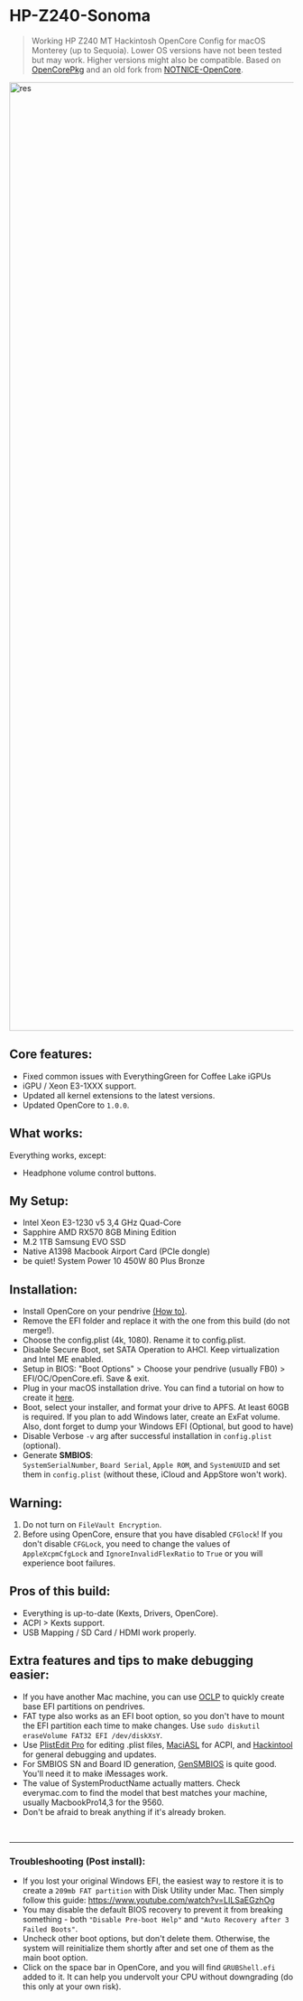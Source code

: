 
# HP-Z240-Sonoma

> Working HP Z240 MT Hackintosh OpenCore Config for macOS Monterey (up to Sequoia). Lower OS versions have not been tested but may work. Higher versions might also be compatible.
Based on [OpenCorePkg](https://github.com/acidanthera/OpenCorePkg) and an old fork from [NOTNlCE-OpenCore](https://github.com/NOTNlICE/XPS-9560-OpenCore).

<img width="1680" alt="res" src="https://github.com/user-attachments/assets/5efe70cb-44b2-45e7-a536-f0435a1d2fa6">

## Core features:
- Fixed common issues with EverythingGreen for Coffee Lake iGPUs
- iGPU / Xeon E3-1XXX support.
- Updated all kernel extensions to the latest versions.
- Updated OpenCore to `1.0.0`.

## What works:
Everything works, except:
- Headphone volume control buttons.
 

## My Setup:
- Intel Xeon E3-1230 v5 3,4 GHz Quad-Core
- Sapphire AMD RX570 8GB Mining Edition
- M.2 1TB Samsung EVO SSD
- Native A1398 Macbook Airport Card (PCIe dongle)
- be quiet! System Power 10 450W 80 Plus Bronze


## Installation: 
- Install OpenCore on your pendrive [(How to)](https://dortania.github.io/OpenCore-Install-Guide/installer-guide/#making-the-installer).
- Remove the EFI folder and replace it with the one from this build (do not merge!).
- Choose the config.plist (4k, 1080). Rename it to config.plist.
- Disable Secure Boot, set SATA Operation to AHCI. Keep virtualization and Intel ME enabled.
- Setup in BIOS: 
    "Boot Options" > 
    Choose your pendrive (usually FB0) > 
    EFI/OC/OpenCore.efi. Save & exit.
- Plug in your macOS installation drive. You can find a tutorial on how to create it [here](https://dortania.github.io/OpenCore-Install-Guide/installer-guide/#making-the-installer).
- Boot, select your installer, and format your drive to APFS. At least 60GB is required. If you plan to add Windows later, create an ExFat volume. Also, dont forget to dump your Windows EFI (Optional, but good to have)
- Disable Verbose `-v` arg after successful installation in `config.plist` (optional).
- Generate <B>SMBIOS</B>:<br>
    `SystemSerialNumber`, `Board Serial`, `Apple ROM`, and `SystemUUID` and set them in `config.plist` (without these, iCloud and AppStore won't work).

## Warning:

1. Do not turn on `FileVault Encryption`.
2. Before using OpenCore, ensure that you have disabled `CFGlock`! If you don't disable `CFGLock`, you need to change the values of `AppleXcpmCfgLock` and `IgnoreInvalidFlexRatio` to `True` or you will experience boot failures.

## Pros of this build:
- Everything is up-to-date (Kexts, Drivers, OpenCore).
- ACPI > Kexts support.
- USB Mapping / SD Card / HDMI work properly.
  
## Extra features and tips to make debugging easier:
- If you have another Mac machine, you can use [OCLP](https://dortania.github.io/OpenCore-Legacy-Patcher/INSTALLER.html#creating-the-installer) to quickly create base EFI partitions on pendrives.
- FAT type also works as an EFI boot option, so you don't have to mount the EFI partition each time to make changes. Use `sudo diskutil eraseVolume FAT32 EFI /dev/diskXsY`.
- Use [PlistEdit Pro](https://www.fatcatsoftware.com/plisteditpro/) for editing .plist files, [MaciASL](https://github.com/acidanthera/MaciASL/releases/tag/1.6.4) for ACPI, and [Hackintool](https://github.com/benbaker76/Hackintool/releases) for general debugging and updates.
- For SMBIOS SN and Board ID generation, [GenSMBIOS](https://github.com/corpnewt/GenSMBIOS) is quite good. You'll need it to make iMessages work.
- The value of SystemProductName actually matters. Check everymac.com to find the model that best matches your machine, usually MacbookPro14,3 for the 9560.
- Don't be afraid to break anything if it's already broken.

<br>
<hr>

### Troubleshooting (Post install):
- If you lost your original Windows EFI, the easiest way to restore it is to create a `209mb FAT partition` with Disk Utility under Mac.
  Then simply follow this guide: https://www.youtube.com/watch?v=LILSaEGzhOg
- You may disable the default BIOS recovery to prevent it from breaking something - both `"Disable Pre-boot Help"` and `"Auto Recovery after 3 Failed Boots"`.
- Uncheck other boot options, but don't delete them. Otherwise, the system will reinitialize them shortly after and set one of them as the main boot option.
- Click on the space bar in OpenCore, and you will find `GRUBShell.efi` added to it. It can help you undervolt your CPU without downgrading (do this only at your own risk).
